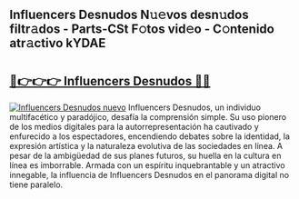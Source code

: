 ## Influencers Desnudos N𝚞𝚎vos desn𝚞dos filtr𝚊dos - Parts-CSt F𝚘tos vid𝚎o - C𝚘ntenido atr𝚊ctivo kYDAE

# <h2><a href="http://mb0cq8.tromn.icu/?c=Influencers+Desnudos">🔗👉👉👉 Influencers Desnudos 🔗🔗</a></h2>

[![Influencers Desnudos nuevo](https://i.imgur.com/pEAQMta.gif)](http://mb0cq8.tromn.icu/?c=Influencers+Desnudos)
Influencers Desnudos, un individuo multifacético y paradójico, desafía la comprensión simple. Su uso pionero de los medios digitales para la autorrepresentación ha cautivado y enfurecido a los espectadores, encendiendo debates sobre la identidad, la expresión artística y la naturaleza evolutiva de las sociedades en línea. A pesar de la ambigüedad de sus planes futuros, su huella en la cultura en línea es imborrable. Armada con un espíritu inquebrantable y un atractivo innegable, la influencia de Influencers Desnudos en el panorama digital no tiene paralelo.
